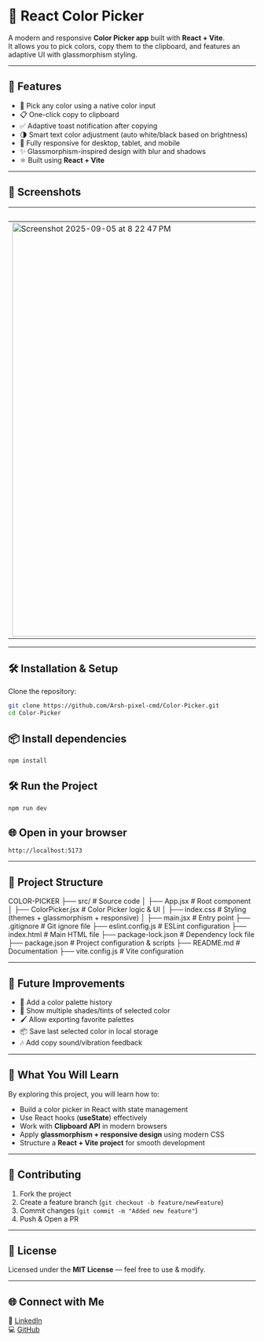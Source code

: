 # 🎨 React Color Picker  

A modern and responsive **Color Picker app** built with **React + Vite**.  
It allows you to pick colors, copy them to the clipboard, and features an adaptive UI with glassmorphism styling.  

---

## 🚀 Features
- 🎨 Pick any color using a native color input  
- 📋 One-click copy to clipboard  
- ✅ Adaptive toast notification after copying  
- 🌗 Smart text color adjustment (auto white/black based on brightness)  
- 📱 Fully responsive for desktop, tablet, and mobile  
- ✨ Glassmorphism-inspired design with blur and shadows  
- ⚛️ Built using **React + Vite**  

---

## 📸 Screenshots  

| Color Picker Example |
|----------------------|
| <img width="1470" height="842" alt="Screenshot 2025-09-05 at 8 22 47 PM" src="https://github.com/user-attachments/assets/be954439-978f-45f4-af3e-c6f90343ccda" /> |


---

## 🛠️ Installation & Setup  

Clone the repository:  
```bash
git clone https://github.com/Arsh-pixel-cmd/Color-Picker.git
cd Color-Picker
```

## 📦 Install dependencies
```bash
npm install
```

## 🛠️ Run the Project
```bash
npm run dev
```

## 🌐 Open in your browser
```
http://localhost:5173
```


---

## 📂 Project Structure

COLOR-PICKER
├── src/                   # Source code
│   ├── App.jsx            # Root component
│   ├── ColorPicker.jsx    # Color Picker logic & UI
│   ├── index.css          # Styling (themes + glassmorphism + responsive)
│   ├── main.jsx           # Entry point
├── .gitignore             # Git ignore file
├── eslint.config.js       # ESLint configuration
├── index.html             # Main HTML file
├── package-lock.json      # Dependency lock file
├── package.json           # Project configuration & scripts
├── README.md              # Documentation
├── vite.config.js         # Vite configuration



---

## 🔮 Future Improvements
- 🎨 Add a color palette history  
- 🌈 Show multiple shades/tints of selected color  
- 🖌️ Allow exporting favorite palettes  
- 📦 Save last selected color in local storage  
- 🎶 Add copy sound/vibration feedback  

---

## 📘 What You Will Learn
By exploring this project, you will learn how to:  
- Build a color picker in React with state management  
- Use React hooks (**useState**) effectively  
- Work with **Clipboard API** in modern browsers  
- Apply **glassmorphism + responsive design** using modern CSS  
- Structure a **React + Vite project** for smooth development  

---

## 🤝 Contributing
1. Fork the project  
2. Create a feature branch (`git checkout -b feature/newFeature`)  
3. Commit changes (`git commit -m "Added new feature"`)  
4. Push & Open a PR  

---

## 📜 License
Licensed under the **MIT License** — feel free to use & modify.  

---

## 🌐 Connect with Me
💼 [LinkedIn](https://www.linkedin.com/in/arsh-mishra-030093325/)  
💻 [GitHub](https://github.com/Arsh-pixel-cmd)  
